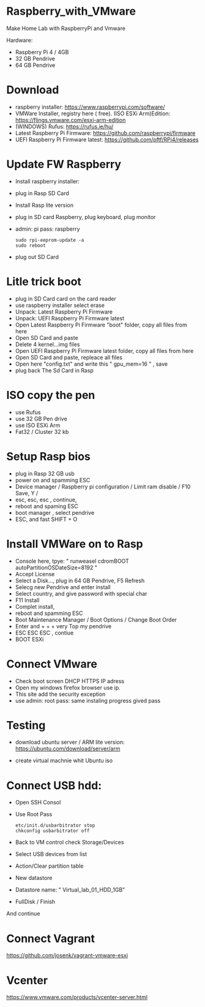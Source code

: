 # Raspberry_with_VMware

Make Home Lab with RaspberryPi and Vmware

 Hardware:

 - Raspberry Pi 4 / 4GB 
 - 32 GB Pendrive
 - 64 GB Pendrive

# Download

- raspberry installer: https://www.raspberrypi.com/software/
- VMWare Installer, registry here ( free). (ISO ESXi Arm)Edition: https://flings.vmware.com/esxi-arm-edition
- (WINDOWS) Rufus: https://rufus.ie/hu/
- Latest Raspberry Pi Firmware: https://github.com/raspberrypi/firmware
- UEFI Raspberry Pi Firmware latest: https://github.com/pftf/RPi4/releases

# Update FW Raspberry

- Install raspberry installer: 
- plug in Rasp SD Card
- Install Rasp lite version
- plug in SD card Raspberry, plug keyboard, plug monitor 
- admin: pi pass: raspberry
   
      sudo rpi-eeprom-update -a
      sudo reboot

- plug out SD Card

# Litle trick boot

 - plug in SD Card card on the card reader
 - use raspberry installer select erase
 - Unpack: Latest Raspberry Pi Firmware
 - Unpack: UEFI Raspberry Pi Firmware latest
 - Open Latest Raspberry Pi Firmware "boot" folder, copy all files from here
 - Open SD Card and paste 
 - Delete 4 kernel...img files
 - Open UEFI Raspberry Pi Firmware latest folder, copy all files from here
 - Open SD Card and paste, repleace all files
 - Open here "config.txt" and write this " gpu_mem=16 " , save
 - plug back The Sd Card in Rasp

 # ISO copy the pen

  - use Rufus
  - use 32 GB Pen drive
  - use ISO ESXi Arm
  - Fat32 / Cluster 32 kb

  # Setup Rasp bios   

  - plug in Rasp 32 GB usb
  - power on and spamming ESC
  - Device manager / Raspberry pi configuration / Limit ram disable / F10 Save, Y /
  - esc, esc, esc , continue,
  - reboot and spaming ESC
  - boot manager , select pendrive
  - ESC, and fast SHIFT + O

  # Install VMWare on to Rasp

  - Console here, tpye: " runweasel cdromBOOT  autoPartitionOSDateSize=8192 "
  - Accept License
  - Select a Disk..., plug in 64 GB Pendrive, F5 Refresh
  - Selecg new Pendrive and enter install
  - Select country, and give password with special char
  - F11 Install
  - Complet install,
  - reboot and spamming ESC
  - Boot Maintenance Manager / Boot Options / Change Boot Order
  - Enter and + + + very Top my pendrive
  - ESC ESC ESC , contiue
  - BOOT ESXi
# Connect VMware

- Check boot screen DHCP HTTPS IP adress
- Open my windows firefox browser use ip.
- This site add the security exception
- use admin: root pass: same instaling progress gived pass


# Testing

- download ubuntu server / ARM lite version:
https://ubuntu.com/download/server/arm

- create virtual machnie whit Ubuntu iso

# Connect USB hdd:

- Open SSH Consol
- Use Root Pass

      etc/init.d/usbarbitrator stop
      chkconfig usbarbitrator off

- Back to VM control check Storage/Devices
- Select USB devices from list
- Action/Clear partition table
- New datastore
- Datastore name: " Virtual_lab_01_HDD_1GB"
- FullDisk / Finish

And continue 

# Connect Vagrant

https://github.com/josenk/vagrant-vmware-esxi

# Vcenter

https://www.vmware.com/products/vcenter-server.html

